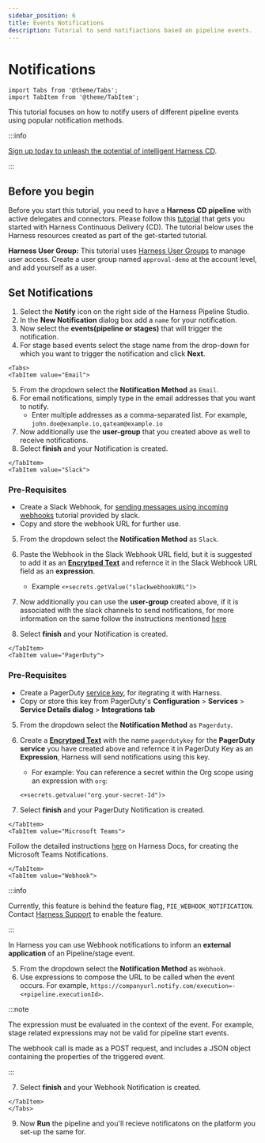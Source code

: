 ```yaml
---
sidebar_position: 6
title: Events Notifications
description: Tutorial to send notifiactions based on pipeline events.
---
```

# Notifications 

<ctabanner
  buttonText="Learn More"
  title="Continue your learning journey."
  tagline="Take a Continuous Delivery & GitOps Certification today!"
  link="/certifications/continuous-delivery"
  closable={true}
  target="_self"
/>

```mdx-code-block
import Tabs from '@theme/Tabs';
import TabItem from '@theme/TabItem';
```

This tutorial focuses on how to notify users of different pipeline events using popular notification methods.

:::info

[Sign up today to unleash the potential of intelligent Harness CD](https://app.harness.io/auth/#/signup/?module=cd&utm_source=website&utm_medium=harness-developer-hub&utm_campaign=cd-plg&utm_content=tutorials-cd-approvals).

:::

## Before you begin

Before you start this tutorial, you need to have a **Harness CD pipeline** with active delegates and connectors. Please follow this [tutorial](tutorials/cd-pipelines/kubernetes/manifest.md) that gets you started with Harness Continuous Delivery (CD). The tutorial below uses the Harness resources created as part of the get-started tutorial. 

**Harness User Group:** This tutorial uses [Harness User Groups](/docs/platform/role-based-access-control/add-user-groups/) to manage user access. Create a user group named `approval-demo` at the account level, and add yourself as a user. 


## Set Notifications

1. Select the **Notify** icon on the right side of the Harness Pipeline Studio. 
2. In the **New Notification** dialog box add a `name` for your notification.
3. Now select the **events(pipeline or stages)** that will trigger the notification.
4. For stage based events select the stage name from the drop-down for which you want to trigger the notification and click **Next**. 

```mdx-code-block
<Tabs>
<TabItem value="Email">
```
5. From the dropdown select the **Notification Method** as `Email`.
6. For email notifications, simply type in the email addresses that you want to notify.
    - Enter multiple addresses as a comma-separated list. For example, `john.doe@example.io,qateam@example.io`
7. Now additionally use the **user-group** that you created above as well to receive notifications. 
8. Select **finish** and your Notification is created. 

```mdx-code-block
</TabItem>
<TabItem value="Slack">
```
### Pre-Requisites
- Create a Slack Webhook, for [sending messages using incoming webhooks](https://api.slack.com/messaging/webhooks) tutorial provided by slack. 
- Copy and store the webhook URL for further use. 

5. From the dropdown select the **Notification Method** as `Slack`.
6. Paste the Webhook in the Slack Webhook URL field, but it is suggested to add it as an **[Encrytped Text](https://developer.harness.io/docs/platform/Secrets/add-use-text-secrets)** and refernce it in the Slack Webhook URL field as an **expression**.
    - Example `<+secrets.getValue("slackwebhookURL")>​`
7. Now additionally you can use the **user-group** created above, if it is associated with the slack channels to send notifications, for more information on the same follow the instructions mentioned [here](https://developer.harness.io/docs/continuous-delivery/x-platform-cd-features/cd-steps/notify-users-of-pipeline-events/#notify-slack-channels-in-user-groups)

8. Select **finish** and your Notification is created. 

```mdx-code-block
</TabItem>
<TabItem value="PagerDuty">
```
### Pre-Requisites
- Create a PagerDuty [service key](https://support.pagerduty.com/docs/services-and-integrations), for itegrating it with Harness.  
- Copy or store this key from PagerDuty's **Configuration** > **Services** > **Service Details dialog** > **Integrations tab**

5. From the dropdown select the **Notification Method** as `Pagerduty`.
6. Create a **[Encrytped Text](https://developer.harness.io/docs/platform/Secrets/add-use-text-secrets)** with the name `pagerdutykey` for the **PagerDuty service** you have created above and refernce it in PagerDuty Key as an **Expression**, Harness will send notifications using this key.
    - For example:
    You can reference a secret within the Org scope using an expression with `org`:
    
    ```
    <+secrets.getvalue("org.your-secret-Id")>
    ```
7. Select **finish** and your PagerDuty Notification is created.

```mdx-code-block
</TabItem>
<TabItem value="Microsoft Teams">
```
Follow the detailed instructions [here](https://developer.harness.io/docs/continuous-delivery/x-platform-cd-features/cd-steps/notify-users-of-pipeline-events/#microsoft-teams-notifications) on Harness Docs, for creating the Microsoft Teams Notifications.

```mdx-code-block
</TabItem>
<TabItem value="Webhook">
```
:::info

Currently, this feature is behind the feature flag, `PIE_WEBHOOK_NOTIFICATION`. Contact [Harness Support](mailto:support@harness.io) to enable the feature.

:::

In Harness you can use Webhook notifications to inform an **external application** of an Pipeline/stage event. 

5. From the dropdown select the **Notification Method** as `Webhook`.
6. Use expressions to compose the URL to be called when the event occurs. For example, `https://companyurl.notify.com/execution=-<+pipeline.executionId>`.

:::note

The expression must be evaluated in the context of the event. For example, stage related expressions may not be valid for pipeline start events.

The webhook call is made as a POST request, and includes a JSON object containing the properties of the triggered event.

:::

7. Select **finish** and your Webhook Notification is created.


```mdx-code-block
</TabItem>
</Tabs>
```

9. Now **Run** the pipeline and you'll recieve notificatons on the platform you set-up the same for. 


